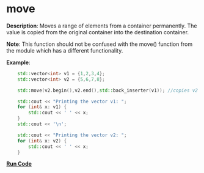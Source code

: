 # move

**Description**: Moves a range of elements from a container permanently. The value is copied from the original container into the destination container.

**Note**: This function should not be confused with the move() function from the <utility> module which has a different functionality.

**Example**:
```cpp
    std::vector<int> v1 = {1,2,3,4};             
    std::vector<int> v2 = {5,6,7,8};

    std::move(v2.begin(),v2.end(),std::back_inserter(v1)); //copies v2 to the end of v1

    std::cout << "Printing the vector v1: ";
    for (int& x: v1) {
        std::cout << ' ' << x;  
    }
    std::cout << '\n';

    std::cout << "Printing the vector v2: ";
    for (int& x: v2) {
        std::cout << ' ' << x;  
    }
```
**[Run Code](https://rextester.com/ZQXQTC72342)**
